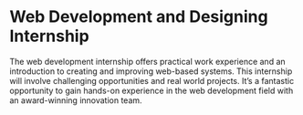  # Web Development and Designing Internship
The web development internship offers practical work experience and an introduction to creating and improving web-based systems. This internship will involve challenging opportunities and real world projects. It’s a fantastic opportunity to gain hands-on experience in the web development field with an award-winning innovation team.
